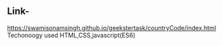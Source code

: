 Link-
---------------------------------------------------------------------
https://swamisonamsingh.github.io/geekstertask/countryCode/index.html
Techonoogy used HTML,CSS,javascript(ES6)

